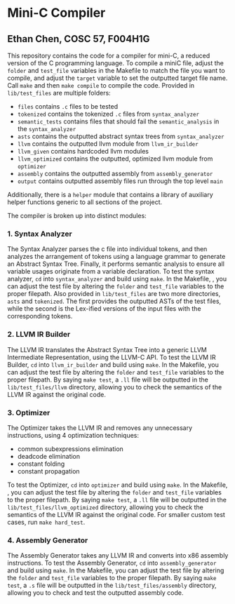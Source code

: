 # Mini-C Compiler
## Ethan Chen, COSC 57, F004H1G

This repository contains the code for a compiler for mini-C, a reduced version of the C programming language. To compile a miniC file, adjust the `folder` and `test_file` variables in the Makefile to match the file you want to compile, and adjust the `target` variable to set the outputted target file name. Call `make` and then `make compile` to compile the code. Provided in `lib/test_files` are multiple folders:
 - `files` contains `.c` files to be tested
 - `tokenized` contains the tokenized `.c` files from `syntax_analyzer`
 - `semantic_tests` contains files that should fail the `semantic_analysis` in the `syntax_analyzer`
 - `asts` contains the outputted abstract syntax trees from `syntax_analyzer`
 - `llvm` contains the outputted llvm module from `llvm_ir_builder`
 - `llvm_given` contains hardcoded llvm modules
 - `llvm_optimized` contains the outputted, optimized llvm module from `optimizer`
 - `assembly` contains the outputted assembly from `assembly_generator`
 - `output` contains outputted assembly files run through the top level `main`
 
 Additionally, there is a `helper` module that contains a library of auxiliary helper functions generic to all sections of the project.

The compiler is broken up into distinct modules: 

### 1. Syntax Analyzer

The Syntax Analyzer parses the c file into individual tokens, and then analyzes the arrangement of tokens using a language grammar to generate an Abstract Syntax Tree. Finally, it performs semantic analysis to ensure all variable usages originate from a variable declaration. To test the syntax analyzer, `cd` into `syntax_analyzer` and build using `make`. In the Makefile, , you can adjust the test file by altering the `folder` and `test_file` variables to the proper filepath. Also provided in `lib/test_files` are two more directories, `asts` and `tokenized`. The first provides the outputted ASTs of the test files, while the second is the Lex-ified versions of the input files with the corresponding tokens.

### 2. LLVM IR Builder

The LLVM IR translates the Abstract Syntax Tree into a generic LLVM Intermediate Representation, using the LLVM-C API. To test the LLVM IR Builder, `cd` into `llvm_ir_builder` and build using `make`. In the Makefile, you can adjust the test file by altering the `folder` and `test_file` variables to the proper filepath. By saying `make test`, a `.ll` file will be outputted in the `lib/test_files/llvm` directory, allowing you to check the semantics of the LLVM IR against the original code.

### 3. Optimizer

The Optimizer takes the LLVM IR and removes any unnecessary instructions, using 4 optimization techniques:
- common subexpressions elimination
- deadcode elimination
- constant folding
- constant propagation

To test the Optimizer, `cd` into `optimizer` and build using `make`. In the Makefile, , you can adjust the test file by altering the `folder` and `test_file` variables to the proper filepath. By saying `make test`, a `.ll` file will be outputted in the `lib/test_files/llvm_optimized` directory, allowing you to check the semantics of the LLVM IR against the original code. For smaller custom test cases, run `make hard_test`.

### 4. Assembly Generator

The Assembly Generator takes any LLVM IR and converts into x86 assembly instructions. To test the Assembly Generator, `cd` into `assembly_generator` and build using `make`. In the Makefile, you can adjust the test file by altering the `folder` and `test_file` variables to the proper filepath. By saying `make test`, a `.s` file will be outputted in the `lib/test_files/assembly` directory, allowing you to check and test the outputted assembly code.
